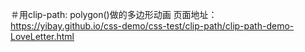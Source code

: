 ＃用clip-path: polygon()做的多边形动画
页面地址：https://yibay.github.io/css-demo/css-test/clip-path/clip-path-demo-LoveLetter.html